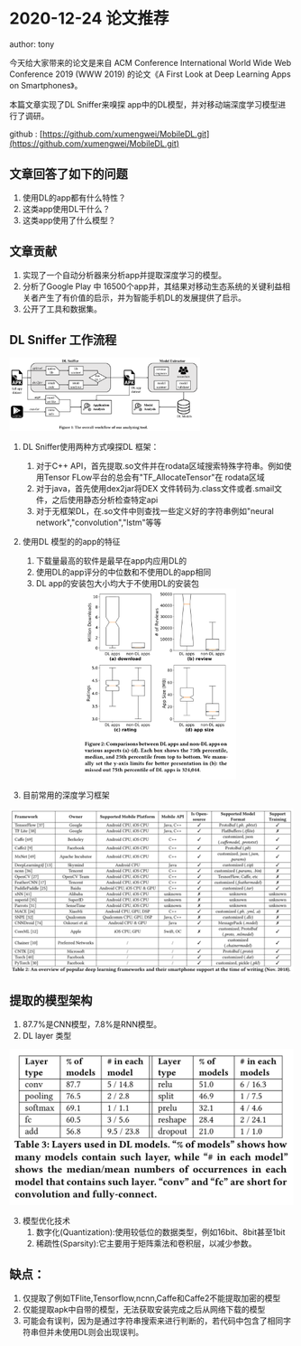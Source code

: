 # 2020-12-24 论文推荐

author: tony

今天给大家带来的论文是来自 ACM Conference International World Wide Web Conference 2019 (WWW 2019) 的论文《A First Look at Deep Learning Apps on Smartphones》。

本篇文章实现了DL Sniffer来嗅探 app中的DL模型，并对移动端深度学习模型进行了调研。

github : [https://github.com/xumengwei/MobileDL.git](https://github.com/xumengwei/MobileDL.git)

## 文章回答了如下的问题

   1. 使用DL的app都有什么特性？
   2. 这类app使用DL干什么？
   3. 这类app使用了什么模型？

## 文章贡献

   1. 实现了一个自动分析器来分析app并提取深度学习的模型。
   2. 分析了Google Play 中 16500个app并，其结果对移动生态系统的关键利益相关者产生了有价值的启示，并为智能手机DL的发展提供了启示。
   3. 公开了工具和数据集。

## DL Sniffer 工作流程

   <img src="./img/1224-01.png" alt="1224-01.png" style="zoom: 33%;width: fit-content" />

   1. DL Sniffer使用两种方式嗅探DL 框架：

      1. 对于C++ API，首先提取.so文件并在rodata区域搜索特殊字符串。例如使用Tensor FLow平台的总会有"TF_AllocateTensor"在 rodata区域
      2. 对于java，首先使用dex2jar将DEX 文件转码为.class文件或者.smail文件，之后使用静态分析检查特定api
      3. 对于无框架DL，在.so文件中则查找一些定义好的字符串例如"neural network","convolution","lstm"等等

   2. 使用DL 模型的的app的特征

      1. 下载量最高的软件是最早在app内应用DL的
      2. 使用DL的app评分的中位数和不使用DL的app相同
      3. DL app的安装包大小均大于不使用DL的安装包

      <div style="margin: auto;width: fit-content"><img src="./img/1224-02.png" alt="1224-
      02.png" style="zoom: 33%; " /></div>

   3. 目前常用的深度学习框架

![image-20201123160021045](./img/1224-03.png)

## 提取的模型架构

   1. 87.7%是CNN模型，7.8%是RNN模型。
   2. DL layer 类型

   <div style="margin: auto;width: fit-content"><img src="./img/1224-04.png" alt="1224-04.png" style="zoom:50%;" /></div>

   3. 模型优化技术
      1. 数字化(Quantization):使用较低位的数据类型，例如16bit、8bit甚至1bit
      2. 稀疏性(Sparsity):它主要用于矩阵乘法和卷积层，以减少参数。

##  缺点：

1. 仅提取了例如TFlite,Tensorflow,ncnn,Caffe和Caffe2不能提取加密的模型
2. 仅能提取apk中自带的模型，无法获取安装完成之后从网络下载的模型
3. 可能会有误判，因为是通过字符串搜索来进行判断的，若代码中包含了相同字符串但并未使用DL则会出现误判。

